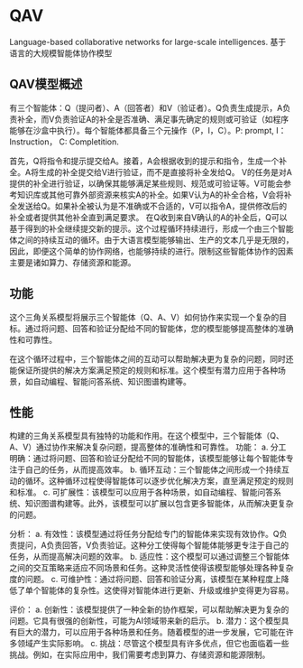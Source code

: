 # QAV
Language-based collaborative networks for large-scale intelligences.
基于语言的大规模智能体协作模型


## QAV模型概述

有三个智能体：Q（提问者）、A（回答者）和V（验证者）。Q负责生成提示，A负责补全，而V负责验证A的补全是否准确、满足事先确定的规则或可验证（如程序能够在沙盒中执行）。每个智能体都具备三个元操作（P，I，C）。P: prompt, I： Instruction， C: Completition.

首先，Q将指令和提示提交给A。接着，A会根据收到的提示和指令，生成一个补全。A将生成的补全提交给V进行验证，而不是直接将补全发给Q。
V的任务是对A提供的补全进行验证，以确保其能够满足某些规则、规范或可验证等。V可能会参考知识库或其他可靠外部资源来核实A的补全。如果V认为A的补全合格，V会将补全发送给Q。如果补全被认为是不准确或不合适的，V可以指令A，提供修改后的补全或者提供其他补全直到满足要求。
在Q收到来自V确认的A的补全后，Q可以基于得到的补全继续提交新的提示。这个过程循环持续进行，形成一个由三个智能体之间的持续互动的循环。由于大语言模型能够输出、生产的文本几乎是无限的，因此，即便这个简单的协作网络，也能够持续的进行。限制这些智能体协作的因素主要是诸如算力、存储资源和能源。


## 功能

这个三角关系模型将展示三个智能体（Q、A、V）如何协作来实现一个复杂的目标。通过将问题、回答和验证分配给不同的智能体，您的模型能够提高整体的准确性和可靠性。

在这个循环过程中，三个智能体之间的互动可以帮助解决更为复杂的问题，同时还能保证所提供的解决方案满足预定的规则和标准。这个模型有潜力应用于各种场景，如自动编程、智能问答系统、知识图谱构建等。


## 性能

构建的三角关系模型具有独特的功能和作用。在这个模型中，三个智能体（Q、A、V）通过协作来解决复杂问题，提高整体的准确性和可靠性。
功能：
a. 分工明确：通过将问题、回答和验证分配给不同的智能体，该模型能够让每个智能体专注于自己的任务，从而提高效率。
b. 循环互动：三个智能体之间形成一个持续互动的循环。这种循环过程使得智能体可以逐步优化解决方案，直至满足预定的规则和标准。
c. 可扩展性：该模型可以应用于各种场景，如自动编程、智能问答系统、知识图谱构建等。此外，该模型可以扩展以包含更多智能体，从而解决更复杂的问题。

分析：
a. 有效性：该模型通过将任务分配给专门的智能体来实现有效协作。Q负责提问，A负责回答，V负责验证。这种分工使得每个智能体能够更专注于自己的任务，从而提高解决问题的效率。
b. 适应性：这个模型可以通过调整三个智能体之间的交互策略来适应不同场景和任务。这种灵活性使得该模型能够处理各种复杂度的问题。
c. 可维护性：通过将问题、回答和验证分离，该模型在某种程度上降低了单个智能体的复杂性。这使得对智能体进行更新、升级或维护变得更为容易。

评价：
a. 创新性：该模型提供了一种全新的协作框架，可以帮助解决更为复杂的问题。它具有很强的创新性，可能为AI领域带来新的启示。
b. 潜力：这个模型具有巨大的潜力，可以应用于各种场景和任务。随着模型的进一步发展，它可能在许多领域产生实际影响。
c. 挑战：尽管这个模型具有许多优点，但它也面临着一些挑战。例如，在实际应用中，我们需要考虑到算力、存储资源和能源限制。

